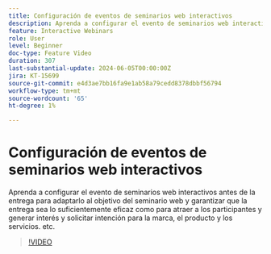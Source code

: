 ```yaml
---
title: Configuración de eventos de seminarios web interactivos
description: Aprenda a configurar el evento de seminarios web interactivos antes de la entrega para adaptarlo al objetivo del seminario web.
feature: Interactive Webinars
role: User
level: Beginner
doc-type: Feature Video
duration: 307
last-substantial-update: 2024-06-05T00:00:00Z
jira: KT-15699
source-git-commit: e4d3ae7bb16fa9e1ab58a79cedd8378dbbf56794
workflow-type: tm+mt
source-wordcount: '65'
ht-degree: 1%

---
```



# Configuración de eventos de seminarios web interactivos

Aprenda a configurar el evento de seminarios web interactivos antes de la entrega para adaptarlo al objetivo del seminario web y garantizar que la entrega sea lo suficientemente eficaz como para atraer a los participantes y generar interés y solicitar intención para la marca, el producto y los servicios. etc.

>[!VIDEO](https://video.tv.adobe.com/v/3429637/?learn=on)
